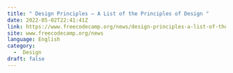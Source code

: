 ```yaml
---
title: " Design Principles – A List of the Principles of Design "
date: 2022-05-02T22:41:41Z
link: https://www.freecodecamp.org/news/design-principles-a-list-of-the-principles-of-design/?utm_medium=RSS&utm_source=news.12bit.vn
site: www.freecodecamp.org/news
language: English
category:
  -  Design 
draft: false
---
```

